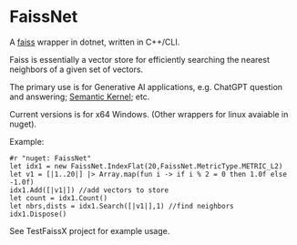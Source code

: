 # FaissNet
A [faiss](https://github.com/facebookresearch/faiss) wrapper in dotnet, written in C++/CLI.

Faiss is essentially a vector store for efficiently searching the nearest neighbors of a given set of vectors.

The primary use is for Generative AI applications, e.g. ChatGPT question and answering; [Semantic Kernel](https://github.com/microsoft/semantic-kernel); etc.

Current versions is for x64 Windows. (Other wrappers for linux avaiable in nuget).

Example:

```F#
#r "nuget: FaissNet"
let idx1 = new FaissNet.IndexFlat(20,FaissNet.MetricType.METRIC_L2)
let v1 = [|1..20|] |> Array.map(fun i -> if i % 2 = 0 then 1.0f else -1.0f)
idx1.Add([|v1|]) //add vectors to store
let count = idx1.Count()
let nbrs,dists = idx1.Search([|v1|],1) //find neighbors
idx1.Dispose()
```

See TestFaissX project for example usage.


